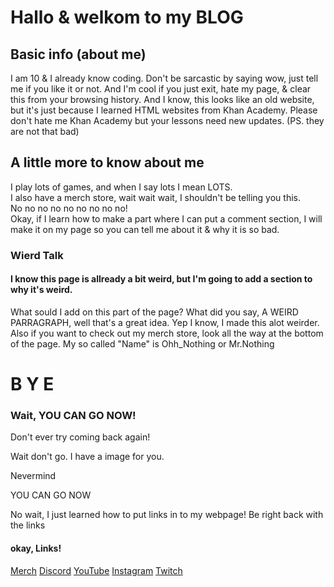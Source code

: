<html>
    <head>
        <meta charset="utf-8"> 
    </head>
    <body>
    <h1>Hallo & welkom to my BLOG</h1>    
    <h2>Basic info (about me)</h2>  
    <p>I am 10 & I already know coding. Don't be sarcastic by saying wow, just tell me if you like it or not. And I'm cool if you just exit, hate my page, & clear this from your browsing history. And I know, this looks like an old website, but it's just because I learned HTML websites from Khan Academy. Please don't hate me Khan Academy but your lessons need new updates. (PS. they are not that bad) </p>    
    <h2>A little more to know about me</h2>    
    <p>I play lots of games, and when I say lots I mean LOTS. <br>
 I also have a merch store, wait wait wait, I shouldn't be telling you this.<br>
 No no no no no no no no no!<br>
 Okay, if I learn how to make a part where I can put a comment section, I will make it on my page so you can tell me about it & why it is so bad.</p>
<h3>Wierd Talk</h3>
<h4> I know this page is allready a bit weird, but I'm going to add a section to why it's weird.</h4>
<p> What sould I add on this part of the page? What did you say, A WEIRD PARRAGRAPH, well that's a great idea. Yep I know, I made this alot weirder. Also if you want to check out my merch store, look all the way at the bottom of the page. My so called "Name" is Ohh_Nothing or Mr.Nothing</p>
<h1>B Y E</h1>
<h3> Wait, YOU CAN GO NOW!</h3>
<p> Don't ever try coming back again!</p> 
<p> Wait don't go. I have a image for you.</p>
<p> Nevermind </p>
<p> YOU CAN GO NOW </p>
<p> No wait, I just learned how to put links in to my webpage! Be right back with the links</p>
<h4>okay, Links!</h4>
<a href="https://teespring.com/stores/hermitcraft-and-more">Merch</a>
<a href="https://discord.gg/wKhhVsND">Discord</a>
<a href="https://www.youtube.com/channel/UCKAbw6ciP26Q7PTBTfeEdIw">YouTube</a>
<a href="https://www.instagram.com/ohhnothing/">Instagram</a>
<a href="https://www.twitch.tv/mr_nothing_yt">Twitch</a>
        
